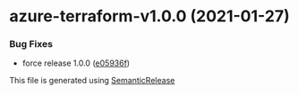 # azure-terraform-v1.0.0 (2021-01-27)


### Bug Fixes

* force release 1.0.0 ([e05936f](https://github.com/AlexisMtr/athena/commit/e05936feebe677d0034fd0e06c97b1537e3ea65b))

This file is generated using [SemanticRelease](https://github.com/semantic-release/changelog)
